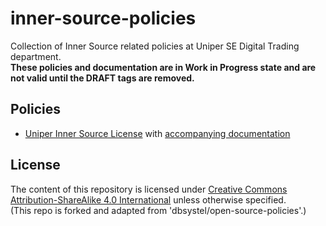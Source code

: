 # inner-source-policies

Collection of Inner Source related policies at Uniper SE Digital Trading department. \
**These policies and documentation are in Work in Progress state and are not valid until the DRAFT tags are removed.**

## Policies

* [Uniper Inner Source License](Uniper-Inner-Source-License.md) with [accompanying documentation](Uniper-Inner-Source-License-Companion-Documentation.md)

## License

The content of this repository is licensed under [Creative Commons Attribution-ShareAlike 4.0 International](LICENSE) unless otherwise specified. \
(This repo is forked and adapted from 'dbsystel/open-source-policies'.)
